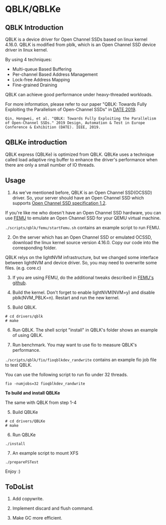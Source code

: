# QBLK/QBLKe

## QBLK Introduction

QBLK is a device driver for Open Channel SSDs based on linux kernel 4.16.0. QBLK is modified from pblk, which is an Open Channel SSD device driver in linux kernel.

By using 4 techniques:

* Multi-queue Based Buffering
* Per-channel Based Address Management
* Lock-free Address Mapping
* Fine-grained Draining

QBLK can achieve good performance under heavy-threaded workloads.

For more information, please refer to our paper "QBLK: Towards Fully Exploiting the Parallelism of Open-Channel SSDs" in [DATE 2019](https://date-conference.com/).

```
Qin, Hongwei, et al. "QBLK: Towards Fully Exploiting the Parallelism of Open-Channel SSDs." 2019 Design, Automation & Test in Europe Conference & Exhibition (DATE). IEEE, 2019.
```

## QBLKe introduction

QBLK express (QBLKe) is optimized from QBLK. QBLKe uses a technique called load adaptive ring buffer to enhance the driver's performance when there are only a small number of IO threads.


## Usage

1. As we've mentioned before, QBLK is an Open Channel SSD(OCSSD) driver. So, your server should have an Open Channel SSD which supports [Open Channel SSD specification 1.2](https://openchannelssd.readthedocs.io/en/latest/specification/).

If you're like me who doesn't have an Open Channel SSD hardware, you can use [FEMU](https://github.com/ucare-uchicago/femu) to emulate an Open Channel SSD for your QEMU virtual machine.

`./scripts/qblk/femu/startFemu.sh` contains an example script to run FEMU.

2. On the server which has an Open Channel SSD or emulated OCSSD, download the linux kernel source version 4.16.0. Copy our code into the corresponding folder.

QBLK relys on the lightNVM infrastructure, but we changed some interface between lightNVM and device driver. So, you may need to overwrite some files. (e.g. core.c)

3. If you are using FEMU, do the additional tweaks described in [FEMU's github](https://github.com/ucare-uchicago/femu).

4. Build the kernel. Don't forget to enable lightNVM(NVM=y) and disable pblk(NVM_PBLK=n). Restart and run the new kernel.

5. Build QBLK.

```
# cd drivers/qblk
# make
```

6. Run QBLK. The shell script "install" in QBLK's folder shows an example of using QBLK.

7. Run benchmark. You may want to use fio to measure QBLK's performance.

`./scripts/qblk/fio/fioqblkdev_randwrite` contains an example fio job file to test QBLK.

You can use the following script to run fio under 32 threads.

```
fio -numjobs=32 fioqblkdev_randwrite
```

**To build and install QBLKe**

The same with QBLK from step 1-4

5. Build QBLKe

```
# cd drivers/QBLKe
# make
```
6. Run QBLKe

```
./install
```

7. An example script to mount XFS

```
./prepareFSTest
```

Enjoy :)

## ToDoList

1. Add copywrite.

2. Implement discard and flush command.

3. Make GC more efficient.

